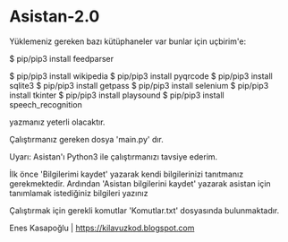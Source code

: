 # Asistan-2.0

Yüklemeniz gereken bazı kütüphaneler var bunlar için uçbirim'e:

  $ pip/pip3 install feedparser
  
  $ pip/pip3 install wikipedia
  $ pip/pip3 install pyqrcode
  $ pip/pip3 install sqlite3
  $ pip/pip3 install getpass
  $ pip/pip3 install selenium
  $ pip/pip3 install tkinter
  $ pip/pip3 install playsound
  $ pip/pip3 install speech_recognition
  
yazmanız yeterli olacaktır.

Çalıştırmanız gereken dosya 'main.py' dır.

Uyarı: Asistan'ı Python3 ile çalıştırmanızı tavsiye ederim.

İlk önce 'Bilgilerimi kaydet' yazarak kendi bilgilerinizi tanıtmanız gerekmektedir.
Ardından 'Asistan bilgilerini kaydet' yazarak asistan için tanımlamak istediğiniz bilgileri yazınız

Çalıştırmak için gerekli komutlar 'Komutlar.txt' dosyasında bulunmaktadır.

Enes Kasapoğlu | https://kilavuzkod.blogspot.com
